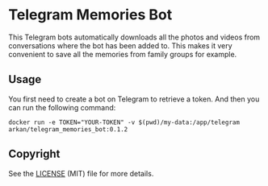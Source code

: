 # Telegram Memories Bot

This Telegram bots automatically downloads all the photos and videos from conversations where the bot has been added to.
This makes it very convenient to save all the memories from family groups for example.

## Usage

You first need to create a bot on Telegram to retrieve a token. And then you can run the following command:

```
docker run -e TOKEN="YOUR-TOKEN" -v $(pwd)/my-data:/app/telegram arkan/telegram_memories_bot:0.1.2
```

## Copyright

See the [LICENSE](./LICENSE) (MIT) file for more details.
